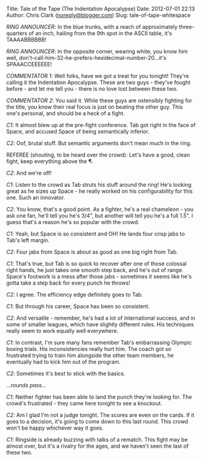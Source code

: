 Title: Tale of the Tape (The Indentation Apocalypse)
Date: 2012-07-01 22:13
Author: Chris Clark (noreply@blogger.com)
Slug: tale-of-tape-whitespace

*RING ANNOUNCER*: In the blue trunks, with a reach of approximately
three-quarters of an inch, hailing from the 9th spot in the ASCII table,
it's TAAAABBBBBB!
  
*RING ANNOUNCER*: In the opposite corner, wearing white, you know him
well, don't-call-him-32-he-prefers-hexidecimal-number-20...it's
SPAAACCEEEEEE!  
  
*COMMENTATOR 1*: Well folks, have we got a treat for you tonight! They're
calling it the Indentation Apocalypse. These are two guys - they've
fought before - and let me tell you - there is no love lost between
these two.  
  
*COMMENTATOR 2*: You said it. While these guys are ostensibly fighting for
the title, you know their real focus is just on beating the other guy.
This one's personal, and should be a heck of a fight.  
  
*C1*: It almost blew up at the pre-fight conference. Tab got right in the
face of Space, and accused Space of being semantically inferior.  
  
*C2*: Oof, brutal stuff. But semantic arguments don't mean much in the
ring.  
  
REFEREE (shouting, to be heard over the crowd): Let's have a good, clean
fight, keep everything above the ¶.  
  
*C2*: And we're off!  
  
*C1*: Listen to the crowd as Tab struts his stuff around the ring! He's
looking great as he sizes up Space - he really worked on his
configurability for this one. Such an innovator.  
  
*C2*: You know, that's a good point. As a fighter, he's a real chameleon -
you ask one fan, he'll tell you he's 3/4", but another will tell you
he's a full 1.5". I guess that's a reason he's so popular with the
crowd.  
  
*C1*: Yeah, but Space is so consistent and OH! He lands four crisp jabs to
Tab's left margin.  
  
*C2*: Four jabs from Space is about as good as one big right from Tab.  
  
*C1*: That's true, but Tab is so quick to recover after one of
those colossal right hands, he just takes one smooth step back, and he's
out of range. Space's footwork is a mess after those jabs - sometimes it
seems like he's gotta take a step back for every punch he throws!  
  
*C2*: I agree. The efficiency edge definitely goes to Tab.  
  
*C1*: But through his career, Space has been so consistent.  
  
*C2*: And versatile - remember, he's had a lot of international success,
and in some of smaller leagues, which have slightly different rules. His
techniques really seem to work equally well everywhere.  
  
*C1*: In contrast, I'm sure many fans remember Tab's embarrassing Olympic
boxing trials. His inconsistencies really hurt him. The coach got so
frustrated trying to train him alongside the other team members, he
eventually had to kick him out of the program.  
  
*C2*: Sometimes it's best to stick with the basics.  
  
_...rounds pass..._
  
*C1*: Neither fighter has been able to land the punch they're looking for.
The crowd's frustrated - they came here tonight to see a knockout.  
  
*C2*: Am I glad I'm not a judge tonight. The scores are even on the cards.
If it goes to a decision, it's going to come down to this last round.
This crowd won't be happy whichever way it goes.  
  
*C1*: Ringside is already buzzing with talks of a rematch. This fight may
be almost over, but it's a rivalry for the ages, and we haven't seen the
last of these two.
